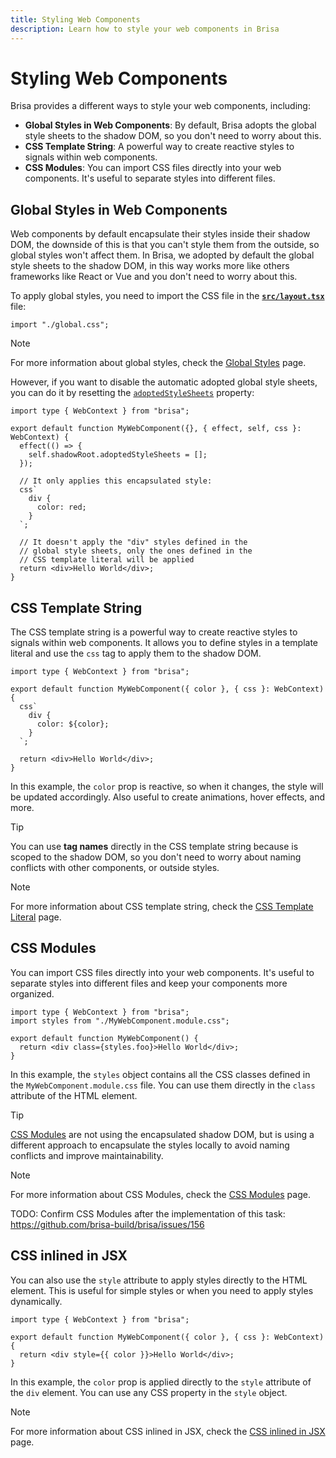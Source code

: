 ```yaml
---
title: Styling Web Components
description: Learn how to style your web components in Brisa
---
```


# Styling Web Components

Brisa provides a different ways to style your web components, including:

- **Global Styles in Web Components**: By default, Brisa adopts the global style sheets to the shadow DOM, so you don't need to worry about this.
- **CSS Template String**: A powerful way to create reactive styles to signals within web components.
- **CSS Modules**: You can import CSS files directly into your web components. It's useful to separate styles into different files.

## Global Styles in Web Components

Web components by default encapsulate their styles inside their shadow DOM, the downside of this is that you can't style them from the outside, so global styles won't affect them. In Brisa, we adopted by default the global style sheets to the shadow DOM, in this way works more like others frameworks like React or Vue and you don't need to worry about this.

To apply global styles, you need to import the CSS file in the [**`src/layout.tsx`**](/building-your-application/routing/pages-and-layouts) file:

```tsx
import "./global.css";
```

> [!NOTE]
>
> For more information about global styles, check the [Global Styles](/building-your-application/styling/global-styles) page.

However, if you want to disable the automatic adopted global style sheets, you can do it by resetting the [`adoptedStyleSheets`](https://developer.mozilla.org/en-US/docs/Web/API/Document/adoptedStyleSheets) property:

```tsx
import type { WebContext } from "brisa";

export default function MyWebComponent({}, { effect, self, css }: WebContext) {
  effect(() => {
    self.shadowRoot.adoptedStyleSheets = [];
  });

  // It only applies this encapsulated style:
  css`
    div {
      color: red;
    }
  `;

  // It doesn't apply the "div" styles defined in the
  // global style sheets, only the ones defined in the
  // CSS template literal will be applied
  return <div>Hello World</div>;
}
```

## CSS Template String

The CSS template string is a powerful way to create reactive styles to signals within web components. It allows you to define styles in a template literal and use the `css` tag to apply them to the shadow DOM.

```tsx
import type { WebContext } from "brisa";

export default function MyWebComponent({ color }, { css }: WebContext) {
  css`
    div {
      color: ${color};
    }
  `;

  return <div>Hello World</div>;
}
```

In this example, the `color` prop is reactive, so when it changes, the style will be updated accordingly. Also useful to create animations, hover effects, and more.

> [!TIP]
>
> You can use **tag names** directly in the CSS template string because is scoped to the shadow DOM, so you don't need to worry about naming conflicts with other components, or outside styles.

> [!NOTE]
>
> For more information about CSS template string, check the [CSS Template Literal](/building-your-application/styling/css-template-literal) page.

## CSS Modules

You can import CSS files directly into your web components. It's useful to separate styles into different files and keep your components more organized.

```tsx
import type { WebContext } from "brisa";
import styles from "./MyWebComponent.module.css";

export default function MyWebComponent() {
  return <div class={styles.foo}>Hello World</div>;
}
```

In this example, the `styles` object contains all the CSS classes defined in the `MyWebComponent.module.css` file. You can use them directly in the `class` attribute of the HTML element.

> [!TIP]
>
> [CSS Modules](https://github.com/css-modules/css-modules) are not using the encapsulated shadow DOM, but is using a different approach to encapsulate the styles locally to avoid naming conflicts and improve maintainability.

> [!NOTE]
>
> For more information about CSS Modules, check the [CSS Modules](/building-your-application/styling/css-modules) page.

TODO: Confirm CSS Modules after the implementation of this task: https://github.com/brisa-build/brisa/issues/156

## CSS inlined in JSX

You can also use the `style` attribute to apply styles directly to the HTML element. This is useful for simple styles or when you need to apply styles dynamically.

```tsx
import type { WebContext } from "brisa";

export default function MyWebComponent({ color }, { css }: WebContext) {
  return <div style={{ color }}>Hello World</div>;
}
```

In this example, the `color` prop is applied directly to the `style` attribute of the `div` element. You can use any CSS property in the `style` object.

> [!NOTE]
>
> For more information about CSS inlined in JSX, check the [CSS inlined in JSX](/building-your-application/styling/css-inlined-in-jsx) page.
